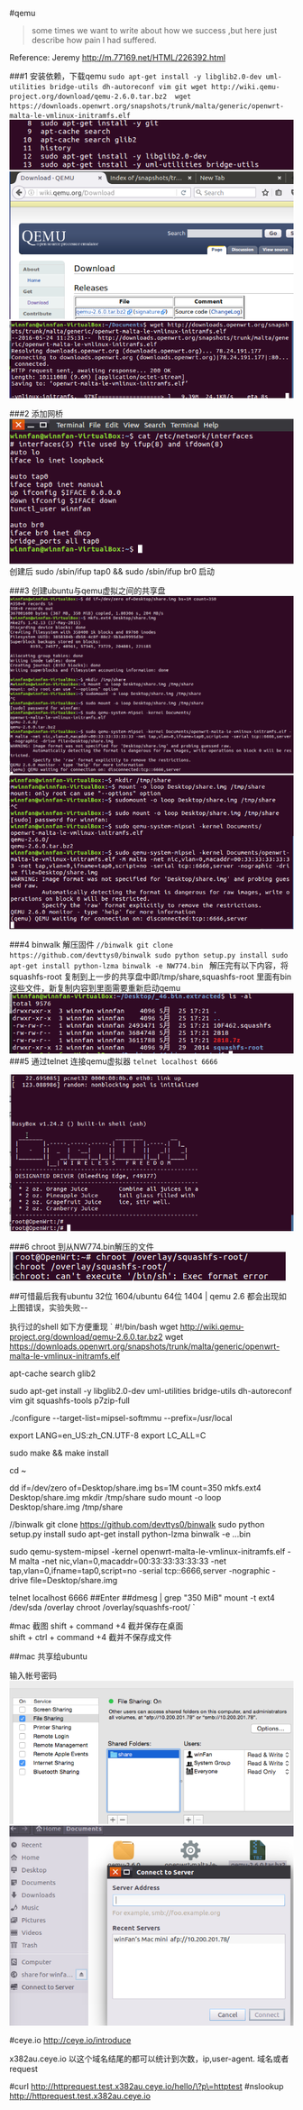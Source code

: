 #qemu
>some times we want to write about how we success ,but here just describe how pain I had suffered.

Reference: Jeremy <http://m.77169.net/HTML/226392.html>

###1 安装依赖，下载qemu 
`
sudo apt-get install -y libglib2.0-dev uml-utilities bridge-utils dh-autoreconf vim git
wget http://wiki.qemu-project.org/download/qemu-2.6.0.tar.bz2 
wget https://downloads.openwrt.org/snapshots/trunk/malta/generic/openwrt-malta-le-vmlinux-initramfs.elf
`
![img](../img/qemu_0.png)
![img](../img/qemu_1.png)
![img](../img/qemu_2.png)



###2  添加网桥
![img](../img/qemu_5.png)
创建后 sudo /sbin/ifup tap0 && sudo /sbin/ifup br0  启动

###3 创建ubuntu与qemu虚拟之间的共享盘
![img](../img/qemu_7.png)
![img](../img/qemu_6.png)

###4 binwalk 解压固件
`//binwalk
git clone https://github.com/devttys0/binwalk
sudo python setup.py install
sudo apt-get install python-lzma
binwalk -e NW774.bin
`
解压完有以下内容，将squashfs-root 复制到上一步的共享盘中即/tmp/share,squashfs-root 里面有bin这些文件，新复制内容到里面需要重新启动qemu
![img](../img/qemu_10.png)
###5 通过telnet 连接qemu虚拟器
`telnet localhost 6666`

![img](../img/qemu_8.png)

###6 chroot 到从NW774.bin解压的文件
![img](../img/qemu_9.png)

##可惜最后我有ubuntu 32位  1604/ubuntu 64位 1404 | qemu 2.6 都会出现如上图错误，实验失败--


执行过的shell 如下方便重现
`
 #!/bin/bash
wget http://wiki.qemu-project.org/download/qemu-2.6.0.tar.bz2
wget https://downloads.openwrt.org/snapshots/trunk/malta/generic/openwrt-malta-le-vmlinux-initramfs.elf

apt-cache search glib2

sudo apt-get install -y libglib2.0-dev uml-utilities bridge-utils dh-autoreconf vim git squashfs-tools p7zip-full

./configure --target-list=mipsel-softmmu --prefix=/usr/local

export LANG=en_US:zh_CN.UTF-8
export LC_ALL=C

sudo make && make install

cd ~

dd if=/dev/zero of=Desktop/share.img bs=1M count=350
mkfs.ext4 Desktop/share.img
mkdir /tmp/share
sudo mount -o loop Desktop/share.img /tmp/share

//binwalk
git clone https://github.com/devttys0/binwalk
sudo python setup.py install
sudo apt-get install python-lzma
binwalk -e ...bin

sudo qemu-system-mipsel -kernel openwrt-malta-le-vmlinux-initramfs.elf -M malta -net nic,vlan=0,macaddr=00:33:33:33:33:33 -net tap,vlan=0,ifname=tap0,script=no -serial tcp::6666,server -nographic -drive file=Desktop/share.img

telnet localhost 6666
 ##Enter
 ##dmesg | grep "350 MiB"
mount -t ext4 /dev/sda /overlay
chroot /overlay/squashfs-root/
`

#mac 截图
shift + command +4   截并保存在桌面   
shift + ctrl + command +4 截并不保存成文件

##mac 共享给ubuntu

输入帐号密码
![img](../img/qemu_3.png)
![img](../img/qemu_4.png)

#ceye.io
<http://ceye.io/introduce>

x382au.ceye.io  以这个域名结尾的都可以统计到次数，ip,user-agent.
域名或者request

 #curl http://httprequest.test.x382au.ceye.io/hello/\?p\=httptest
 #nslookup http://httprequest.test.x382au.ceye.io
 
 

